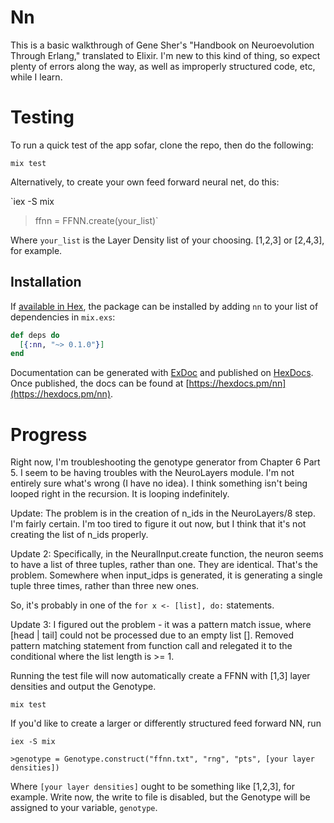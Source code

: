 # Nn
This is a basic walkthrough of Gene Sher's "Handbook on Neuroevolution
Through Erlang," translated to Elixir. I'm new to this kind of thing, 
so expect plenty of errors along the way, as well as improperly structured
code, etc, while I learn. 


# Testing

To run a quick test of the app sofar, clone the repo, then do the following:

`mix test`

Alternatively, to create your own feed forward neural net, do this:

`iex -S mix

>ffnn = FFNN.create(your_list)`

Where `your_list` is the Layer Density list of your choosing. [1,2,3] or [2,4,3], for example. 

## Installation

If [available in Hex](https://hex.pm/docs/publish), the package can be installed
by adding `nn` to your list of dependencies in `mix.exs`:

```elixir
def deps do
  [{:nn, "~> 0.1.0"}]
end
```

Documentation can be generated with [ExDoc](https://github.com/elixir-lang/ex_doc)
and published on [HexDocs](https://hexdocs.pm). Once published, the docs can
be found at [https://hexdocs.pm/nn](https://hexdocs.pm/nn).

# Progress

Right now, I'm troubleshooting the genotype generator from Chapter 6 Part 5. 
I seem to be having troubles with the NeuroLayers module. I'm not entirely
sure what's wrong (I have no idea). I think something isn't being looped
right in the recursion. It is looping indefinitely.

Update: The problem is in the creation of n_ids in the NeuroLayers/8 step.
I'm fairly certain. I'm too tired to figure it out now, but I think
that it's not creating the list of n_ids properly.

Update 2: Specifically, in the NeuralInput.create function, the neuron seems
to have a list of three tuples, rather than one. They are identical.
That's the problem. Somewhere when input_idps is generated, it is generating
a single tuple three times, rather than three new ones.

So, it's probably in one of the `for x <- [list], do:` statements.

Update 3: I figured out the problem - it was a pattern match issue, where
[head | tail] could not be processed due to an empty list []. Removed pattern
matching statement from function call and relegated it to the conditional
where the list length is >= 1.


Running the test file will now automatically create a FFNN with [1,3] layer densities and output the Genotype.


`mix test`


If you'd like to create a larger or differently structured feed forward NN, run 

`iex -S mix`

`>genotype = Genotype.construct("ffnn.txt", "rng", "pts", [your layer densities])`

Where `[your layer densities]` ought to be something like [1,2,3], for 
example. Write now, the write to file is disabled, but the Genotype will be 
assigned to your variable, `genotype`.
